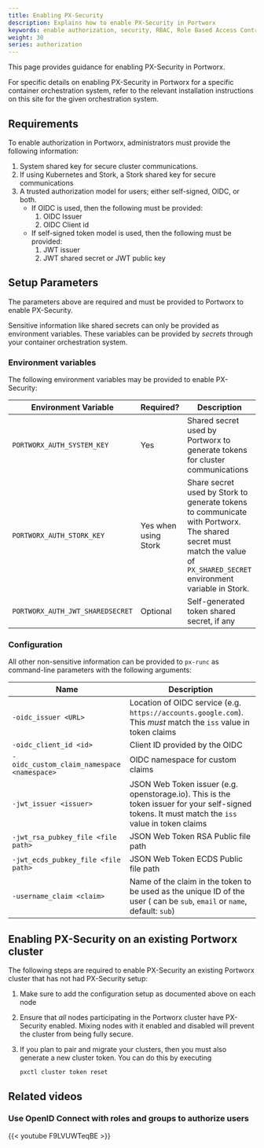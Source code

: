 ```yaml
---
title: Enabling PX-Security
description: Explains how to enable PX-Security in Portworx
keywords: enable authorization, security, RBAC, Role Based Access Control, JWT, JSON Web Token, OIDC, OpenID Connect, self-signed, claims, upgrade to auth, auth enabled cluster
weight: 30
series: authorization
---
```


This page provides guidance for enabling PX-Security in Portworx. 

For specific details on enabling PX-Security in Portworx for a specific container
orchestration system, refer to the relevant installation instructions on this
site for the given orchestration system.

## Requirements
To enable authorization in Portworx, administrators must provide the following
information:

1. System shared key for secure cluster communications.
1. If using Kubernetes and Stork, a Stork shared key for secure communications
1. A trusted authorization model for users; either self-signed, OIDC, or both.
    * If OIDC is used, then the following must be provided:
        1. OIDC Issuer
        1. OIDC Client id
    * If self-signed token model is used, then the following must be provided:
        1. JWT issuer
        1. JWT shared secret or JWT public key

## Setup Parameters

The parameters above are required and must be provided to Portworx to enable
PX-Security.

Sensitive information like shared secrets can only be provided as environment
variables.  These variables can be provided by _secrets_ through your container
orchestration system.


### Environment variables

The following environment variables may be provided to enable PX-Security:

| Environment Variable | Required? | Description |
| -------------------- | --------- | ----------- |
| `PORTWORX_AUTH_SYSTEM_KEY` | Yes | Shared secret used by Portworx to generate tokens for cluster communications |
| `PORTWORX_AUTH_STORK_KEY` | Yes when using Stork | Share secret used by Stork to generate tokens to communicate with Portworx. The shared secret must match the value of `PX_SHARED_SECRET` environment variable in Stork. |
| `PORTWORX_AUTH_JWT_SHAREDSECRET` | Optional | Self-generated token shared secret, if any |

### Configuration

All other non-sensitive information can be provided to `px-runc` as command-line 
parameters with the following arguments:

| Name | Description |
| ---- | ----------- |
| `-oidc_issuer <URL>` | Location of OIDC service (e.g. `https://accounts.google.com`). This *must* match the `iss` value in token claims |
| `-oidc_client_id <id>` | Client ID provided by the OIDC |
| `-oidc_custom_claim_namespace <namespace>` | OIDC namespace for custom claims |
| `-jwt_issuer <issuer>` | JSON Web Token issuer (e.g. openstorage.io). This is the token issuer for your self-signed tokens. It must match the `iss` value in token claims |
| `-jwt_rsa_pubkey_file <file path>` | JSON Web Token RSA Public file path |
| `-jwt_ecds_pubkey_file <file path>` | JSON Web Token ECDS Public file path |
| `-username_claim <claim>` | Name of the claim in the token to be used as the unique ID of the user (<claim> can be `sub`, `email` or `name`, default: `sub`) |

## Enabling PX-Security on an existing Portworx cluster

The following steps are required to enable PX-Security an existing Portworx cluster that has not had PX-Security setup:

1. Make sure to add the configuration setup as documented above on each node
2. Ensure that *all* nodes participating in the Portworx cluster have PX-Security
enabled. Mixing nodes with it enabled and disabled will prevent the cluster from
being fully secure.
3. If you plan to pair and migrate your clusters, then you must also generate a new
cluster token. You can do this by executing 

    ```text
    pxctl cluster token reset
    ```

## Related videos 

### Use OpenID Connect with roles and groups to authorize users

{{< youtube  F9LVUWTeqBE >}}
